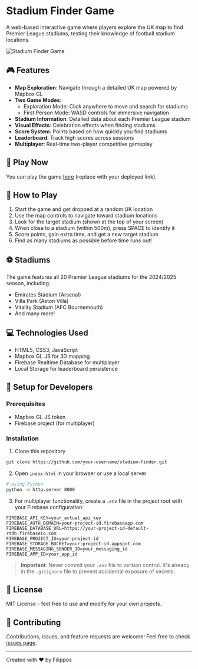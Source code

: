 # Stadium Finder Game

A web-based interactive game where players explore the UK map to find Premier League stadiums, testing their knowledge of football stadium locations.

![Stadium Finder Game](https://via.placeholder.com/800x400?text=Stadium+Finder+Game)

## 🎮 Features

- **Map Exploration**: Navigate through a detailed UK map powered by Mapbox GL
- **Two Game Modes**: 
  - Exploration Mode: Click anywhere to move and search for stadiums
  - First Person Mode: WASD controls for immersive navigation
- **Stadium Information**: Detailed data about each Premier League stadium
- **Visual Effects**: Celebration effects when finding stadiums
- **Score System**: Points based on how quickly you find stadiums
- **Leaderboard**: Track high scores across sessions
- **Multiplayer**: Real-time two-player competitive gameplay

## 🚀 Play Now

You can play the game [here](#) (replace with your deployed link).

## 🎲 How to Play

1. Start the game and get dropped at a random UK location
2. Use the map controls to navigate toward stadium locations
3. Look for the target stadium (shown at the top of your screen)
4. When close to a stadium (within 500m), press SPACE to identify it
5. Score points, gain extra time, and get a new target stadium
6. Find as many stadiums as possible before time runs out!

## ⚽ Stadiums

The game features all 20 Premier League stadiums for the 2024/2025 season, including:
- Emirates Stadium (Arsenal)
- Villa Park (Aston Villa)
- Vitality Stadium (AFC Bournemouth)
- And many more!

## 💻 Technologies Used

- HTML5, CSS3, JavaScript
- Mapbox GL JS for 3D mapping
- Firebase Realtime Database for multiplayer
- Local Storage for leaderboard persistence

## 🔧 Setup for Developers

### Prerequisites
- Mapbox GL JS token
- Firebase project (for multiplayer)

### Installation
1. Clone this repository
```bash
git clone https://github.com/your-username/stadium-finder.git
```

2. Open `index.html` in your browser or use a local server
```bash
# Using Python
python -m http.server 8000
```

3. For multiplayer functionality, create a `.env` file in the project root with your Firebase configuration:
```
FIREBASE_API_KEY=your_actual_api_key
FIREBASE_AUTH_DOMAIN=your-project-id.firebaseapp.com
FIREBASE_DATABASE_URL=https://your-project-id-default-rtdb.firebaseio.com
FIREBASE_PROJECT_ID=your-project-id
FIREBASE_STORAGE_BUCKET=your-project-id.appspot.com
FIREBASE_MESSAGING_SENDER_ID=your_messaging_id
FIREBASE_APP_ID=your_app_id
```

> **Important**: Never commit your `.env` file to version control. It's already in the `.gitignore` file to prevent accidental exposure of secrets.

## 📝 License

MIT License - feel free to use and modify for your own projects.

## 🤝 Contributing

Contributions, issues, and feature requests are welcome! Feel free to check [issues page](#).

---

Created with ❤️ by Filippos